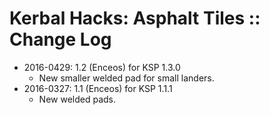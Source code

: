 # Kerbal Hacks: Asphalt Tiles :: Change Log

* 2016-0429: 1.2 (Enceos) for KSP 1.3.0
	+ New smaller welded pad for small landers.
* 2016-0327: 1.1 (Enceos) for KSP 1.1.1
	+ New welded pads.
